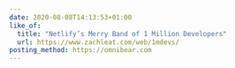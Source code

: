 ```yaml
---
date: 2020-08-08T14:13:53+01:00
like_of:
  title: "Netlify’s Merry Band of 1 Million Developers"
  url: https://www.zachleat.com/web/1mdevs/
posting_method: https://omnibear.com
---
```

